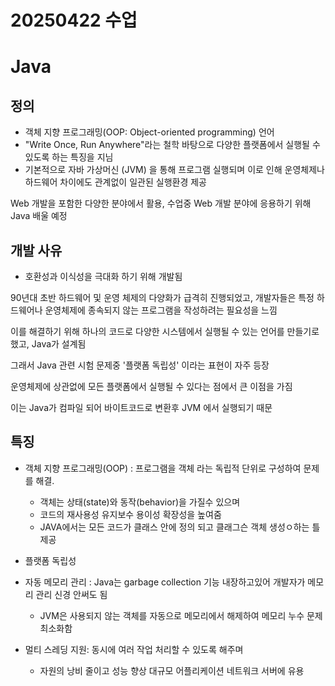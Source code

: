 # 20250422 수업

# Java

## 정의

- 객체 지향 프로그래밍(OOP: Object-oriented programming) 언어
- "Write Once, Run Anywhere"라는 철학 바탕으로 다양한 플랫폼에서 실행될 수 있도록 하는 특징을 지님
- 기본적으로 자바 가상머신 (JVM) 을 통해 프로그램 실행되며 이로 인해 운영체제나 하드웨어 차이에도 관계없이 일관된 실행환경 제공

Web 개발을 포함한 다양한 분야에서 활용, 수업중 Web 개발 분야에 응용하기 위해 Java 배울 예정

## 개발 사유

- 호환성과 이식성을 극대화 하기 위해 개발됨

90년대 초반 하드웨어 및 운영 체제의 다양화가 급격히 진행되었고, 개발자들은 특정 하드웨어나 운영체제에 종속되지 않는 프로그램을 작성하려는 필요성을 느낌

이를 해결하기 위해 하나의 코드로 다양한 시스템에서 실행될 수 있는 언어를 만들기로 했고, Java가 설계됨

그래서 Java 관련 시험 문제중 '플랫폼 독립성' 이라는 표현이 자주 등장

운영체제에 상관없에 모든 플랫폼에서 실행될 수 있다는 점에서 큰 이점을 가짐

이는 Java가 컴파일 되어 바이트코드로 변환후 JVM 에서 실행되기 때문

## 특징

- 객체 지향 프로그래밍(OOP) : 프로그램을 객체 라는 독립적 단위로 구성하여 문제를 해결.
  - 객체는 상태(state)와 동작(behavior)을 가질수 있으며
  - 코드의 재사용성 유지보수 용이성 확장성을 높여줌
  - JAVA에서는 모든 코드가 클래스 안에 정의 되고 클래그슨 객체 생성ㅇ하는 틀 제공


- 플랫폼 독립성


- 자동 메모리 관리 : Java는 garbage collection 기능 내장하고있어 개발자가 메모리 관리 신경 안써도 됨
  - JVM은 사용되지 않는 객체를 자동으로 메모리에서 해제하여 메모리 누수 문제 최소화함


- 멀티 스레딩 지원: 동시에 여러 작업 처리할 수 있도록 해주며 
  - 자원의 낭비 줄이고 성능 향상 대규모 어플리케이션 네트워크 서버에 유용

